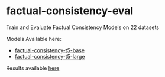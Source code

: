 # factual-consistency-eval
Train and Evaluate Factual Consistency Models on 22 datasets


Models Available here:
- [factual-consistency-t5-base](https://huggingface.co/ragarwal/factual-consistency-t5-base)
- [factual-consistency-t5-large](https://huggingface.co/ragarwal/factual-consistency-t5-large)




Results available [here](https://github.com/raunak-agarwal/factual-consistency-eval/tree/main/docs/overall-results.md)